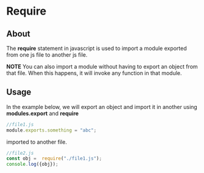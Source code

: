 # Require

## About
The **require** statement in javascript is used to import a module exported from 
one js file to another js file.

**NOTE** You can also import a module without having to export an object from that file.
When this happens, it will invoke any function in that module.


## Usage
In the example below, we will export an object and import it in another using **modules.export** and **require**

```js
//file1.js
module.exports.something = "abc";
```

imported to another file.
```js
//file2.js
const obj =  require("./file1.js");
console.log({obj});
```
